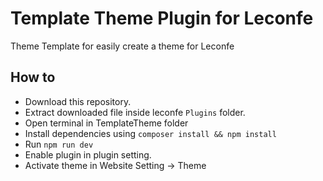 # Template Theme Plugin for Leconfe

Theme Template for easily create a theme for Leconfe

## How to
- Download this repository.
- Extract downloaded file inside leconfe `Plugins` folder.
- Open terminal in TemplateTheme folder
- Install dependencies using `composer install && npm install`
- Run `npm run dev` 
- Enable plugin in plugin setting.
- Activate theme in Website Setting -> Theme